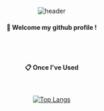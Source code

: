 <div align="center"> 

![header](https://capsule-render.vercel.app/api?type=Cylinder&color=0:667eea,100:764ba2&height=100&text=EDOC&desc=Think%20the%20Opposite%20of%20the%20CODE&descAlignY=85&animation=fadeIn&fontColor=705FBE&stroke=715AB8&strokeWidth=1)

####  :wave: Welcome my github profile !

 <br/>
 <br/>
  
####  :clipboard: Once I've Used 
  
 <br/>

[![Top Langs](https://github-readme-stats.vercel.app/api/top-langs/?username=893107&layout=compact&theme=material-palenight)](https://github.com/anuraghazra/github-readme-stats)
<!--
### Hi there 👋

**poik1118/poik1118** is a ✨ _special_ ✨ repository because its `README.md` (this file) appears on your GitHub profile.

Here are some ideas to get you started:

- 🔭 I’m currently working on ...
- 🌱 I’m currently learning ...
- 👯 I’m looking to collaborate on ...
- 🤔 I’m looking for help with ...
- 💬 Ask me about ...
- 📫 How to reach me: ...
- 😄 Pronouns: ...
- ⚡ Fun fact: ...

Header Customize : https://github.com/kyechan99/capsule-render#types
-->
